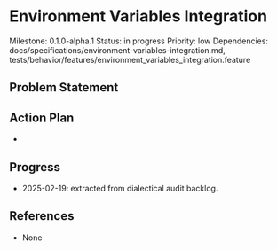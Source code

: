 # Environment Variables Integration
Milestone: 0.1.0-alpha.1
Status: in progress
Priority: low
Dependencies: docs/specifications/environment-variables-integration.md, tests/behavior/features/environment_variables_integration.feature

## Problem Statement
<description>


## Action Plan
- <tasks>

## Progress
- 2025-02-19: extracted from dialectical audit backlog.

## References
- None
